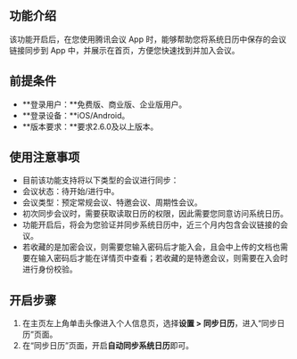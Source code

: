## 功能介绍
该功能开启后，在您使用腾讯会议 App 时，能够帮助您将系统日历中保存的会议链接同步到 App 中，并展示在首页，方便您快速找到并加入会议。

## 前提条件
- **登录用户：**免费版、商业版、企业版用户。
- **登录设备：**iOS/Android。
- **版本要求：**要求2.6.0及以上版本。

## 使用注意事项
- 目前该功能支持将以下类型的会议进行同步：
 - 会议状态：待开始/进行中。
 - 会议类型：预定常规会议、特邀会议、周期性会议。
- 初次同步会议时，需要获取读取日历的权限，因此需要您同意访问系统日历。
- 功能开启后，将会为您验证并同步系统日历中，近三个月内包含会议链接的会议。
- 若收藏的是加密会议，则需要您输入密码后才能入会，且会中上传的文档也需要在输入密码后才能在详情页中查看；若收藏的是特邀会议，则需要在入会时进行身份校验。

## 开启步骤
1. 在主页左上角单击头像进入个人信息页，选择**设置 > 同步日历**，进入“同步日历”页面。
2. 在“同步日历”页面，开启**自动同步系统日历**即可。
 
